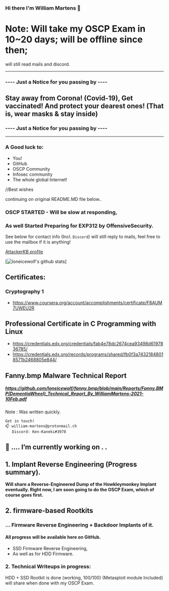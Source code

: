 ### Hi there I'm William Martens 👋


# Note: Will take my OSCP Exam in 10~20 days; will be offline since then;
will still read mails and discord.


----
### ---- Just a Notice for you passing by ---- ####

## Stay away from Corona! (Covid-19),    Get vaccinated! And protect your dearest ones! (That is, wear masks & stay inside)

### ---- Just a Notice for you passing by ---- ####
----

### A Good luck to:
- You!
- GitHub
- OSCP Community
- Infosec community
- The whole global Internet!

//Best wishes


continuing on original README.MD file below..


### OSCP STARTED - Will be  slow at responding,

### As well Started Preparing for EXP312 by OffensiveSecurity.

See below for contact info (Incl. `Discord`)
will still reply to mails, feel free to use the mailbox if it is anything!

[AttackerKB profile](https://attackerkb.com/contributors/loneicewolf)

[![loneicewolf's github stats](https://github-readme-stats.vercel.app/api?username=loneicewolf&theme=cobalt&show_icons=true)]

## Certificates:
### Cryptography 1
- https://www.coursera.org/account/accomplishments/certificate/F8AUM7UWEU2R

## Professional Certificate in C Programming with Linux
- https://credentials.edx.org/credentials/fab4e78dc2674cea93498d6197836785/
- https://credentials.edx.org/records/programs/shared/fb0f3a74321848018571b2468805e844/


## Fanny.bmp Malware Technical Report
##### https://github.com/loneicewolf/fanny.bmp/blob/main/Reports/Fanny.BMP(DementiaWheel)_Technical_Report_By_WilliamMartens-2021-10Feb.pdf
Note : Was written quickly.

```
Get in touch!
📫 william-martens@protonmail.ch
   Discord: Ken-Kaneki#3978
```

##  🔭 .... I’m currently working on . . 

## 1. Implant Reverse Engineering (Progress summary).

**Will share a Reverse-Engineered Dump of the Howkleymonkey Implant eventually.
Right now, I am soon going to do the OSCP Exam, which of course goes first.**


## 2.  firmware-based Rootkits

### ... Firmware Reverse Engineering + Backdoor Implants of it.
#### All progress will be available here on GitHub.

- SSD Firmware Reverse Engineering,
- As well as for HDD Firmware.

### 2. Technical Writeups in progress:
HDD + SSD Rootkit is done  (working, 100/100)
(Metasploit module Included)  will share when done with my OSCP Exam.
